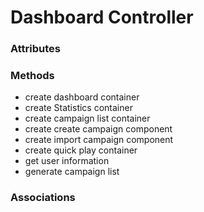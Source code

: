 # Dashboard Controller

### Attributes

### Methods

- create dashboard container
- create Statistics container
- create campaign list container
- create create campaign component
- create import campaign component
- create quick play container
- get user information
- generate campaign list

### Associations
